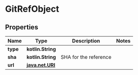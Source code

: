 
# GitRefObject

## Properties
Name | Type | Description | Notes
------------ | ------------- | ------------- | -------------
**type** | **kotlin.String** |  | 
**sha** | **kotlin.String** | SHA for the reference | 
**url** | [**java.net.URI**](java.net.URI.md) |  | 



